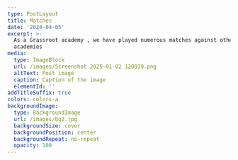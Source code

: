 ```yaml
---
type: PostLayout
title: Matches
date: '2024-04-05'
excerpt: >-
  As a Grassroot academy , we have played numerous matches against other
  academies
media:
  type: ImageBlock
  url: /images/Screenshot 2025-01-02 120919.png
  altText: Post image
  caption: Caption of the image
  elementId: ''
addTitleSuffix: true
colors: colors-a
backgroundImage:
  type: BackgroundImage
  url: /images/bg2.jpg
  backgroundSize: cover
  backgroundPosition: center
  backgroundRepeat: no-repeat
  opacity: 100
---
```

